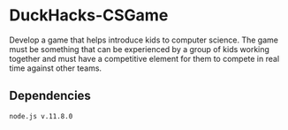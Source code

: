 # DuckHacks-CSGame
Develop a game that helps introduce kids to computer science. The game must be something that can be experienced by a group of kids working together and must have a competitive element for them to compete in real time against other teams.

## Dependencies
`node.js v.11.8.0`
